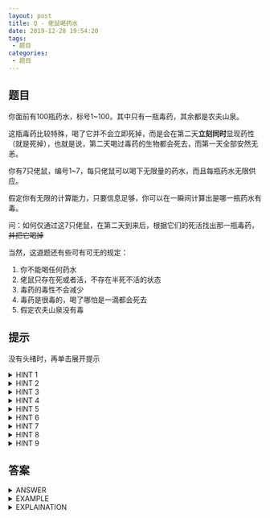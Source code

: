 ```yaml
---
layout: post
title: Q - 佬鼠喝药水
date: 2019-12-28 19:54:20
tags:
 - 题目
categories:
 - 题目
---
```


## 题目

你面前有100瓶药水，标号1~100。其中只有一瓶毒药，其余都是农夫山泉。

这瓶毒药比较特殊，喝了它并不会立即死掉，而是会在第二天**立刻同时**显现药性（就是死掉），也就是说，第二天喝过毒药的生物都会死去，而第一天全部安然无恙。

你有7只佬鼠，编号1~7，每只佬鼠可以喝下无限量的药水，而且每瓶药水无限供应。

假定你有无限的计算能力，只要信息足够，你可以在一瞬间计算出是哪一瓶药水有毒。

问：如何仅通过这7只佬鼠，在第二天到来后，根据它们的死活找出那一瓶毒药，~~并把它喝掉~~

<!-- more -->

当然，这道题还有些可有可无的规定：

1. 你不能喝任何药水
2. 佬鼠只存在死或者活，不存在半死不活的状态
3. 毒药的毒性不会减少
4. 毒药是很毒的，喝了哪怕是一滴都会死去
5. 假定农夫山泉没有毒

## 提示

没有头绪时，再单击展开提示

<details>
<summary>HINT 1</summary>
每只佬鼠有两种状态：生和死
</details>

<details>
<summary>HINT 2</summary>
每瓶药水有两种状态：有毒或没毒
</details>

<details>
<summary>HINT 3</summary>
$2^7 = 128 \approx 100$，且$128 > 100$
</details>

<details>
<summary>HINT 4</summary>
考虑二进制
</details>

<details>
<summary>HINT 5</summary>
死为1，生为0；有毒为1，没毒为0
</details>

<details>
<summary>HINT 6</summary>
类似状态压缩
</details>

<details>
<summary>HINT 7</summary>
$1 = 1_{(2)}, 2 = 10_{(2)}, 3 = 11_{(2)}, 4 = 100_{(2)} , \dots , 100 = 1100100‬_{(2)}$
</details>

<details>
<summary>HINT 8</summary>
$100 = 1100100‬_{(2)}$，恰好7位，可以对应每一只佬鼠
</details>

<details>
<summary>HINT 9</summary>
一只佬鼠对应一个数位
</details>

## 答案

<details>
<summary>ANSWER</summary>
把1~100的每一个数改写成二进制，让第1只佬鼠喝二进制下第1位为1的药水，第2只老鼠喝第7位为1的药水，以此类推，第7只佬鼠喝第7位为1的药水。

到了第二天，枚举i从7到1，统计第i只佬鼠死了与否，若死去，把第i位标记为1，反之为0。这样得到一个0-1串。

把这个0-1串转换为十进制，即为毒药的编号。
</details>

<details>
<summary>EXAMPLE</summary>
实施ANSWER的做法，假设只有1、3、7号佬鼠死掉，得到的0-1串就是：1000101。对应十进制69，即第69瓶药水为毒药。
</details>

<details>
<summary>EXPLAINATION</summary>
如上例，1、3、7死去，说明二进制表示下1、3、7位为1的药水有嫌疑，而其他喝了药水的佬鼠安然无恙，说明二进制下2、4、5、6位为1的药水没有嫌疑，这样就可以写出药水的二进制表达式。
</details>

